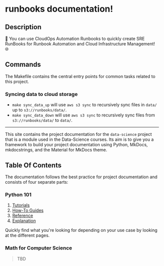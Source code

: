 # runbooks documentation!

## Description

🌟 You can use CloudOps Automation Runbooks to quickly create SRE RunBooks for Runbook Automation and Cloud Infrastructure Management! 🌐

## Commands

The Makefile contains the central entry points for common tasks related to this project.

### Syncing data to cloud storage

* `make sync_data_up` will use `aws s3 sync` to recursively sync files in `data/` up to `s3://runbooks/data/`.
* `make sync_data_down` will use `aws s3 sync` to recursively sync files from `s3://runbooks/data/` to `data/`.

---

This site contains the project documentation for the `data-science` project that is a module used in the Data-Science courses. Its aim is to give you a framework to build your project documentation using Python, MkDocs, mkdocstrings, and the Material for MkDocs theme.

## Table Of Contents

The documentation follows the best practice for project documentation and consists of four separate parts:

### Python 101

1. [Tutorials](runbooks/tutorials.md)
2. [How-To Guides](runbooks/guides.md)
3. [Reference](runbooks/reference.md)
4. [Explanation](runbooks/explanation.md)

Quickly find what you're looking for depending on your use case by looking at the different pages.

### Math for Computer Science

> TBD



